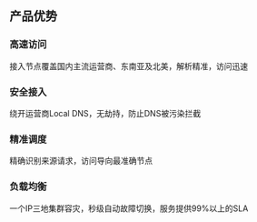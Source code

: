## 产品优势

### 高速访问

接入节点覆盖国内主流运营商、东南亚及北美，解析精准，访问迅速

### 安全接入

绕开运营商Local DNS，无劫持，防止DNS被污染拦截 

### 精准调度 

精确识别来源请求，访问导向最准确节点 

### 负载均衡 

一个IP三地集群容灾，秒级自动故障切换，服务提供99%以上的SLA 